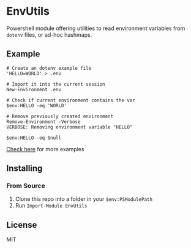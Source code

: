 # EnvUtils

Powershell module offering utilities to read environment variables from `dotenv` files, or ad-hoc
hashmaps.

## Example

```pwsh
# Create an dotenv example file
'HELLO=WORLD' > .env

# Import it into the current session
New-Environment .env

# Check if current environment contains the var
$env:HELLO -eq 'WORLD'

# Remove previously created environment
Remove-Environment -Verbose
VERBOSE: Removing environment variable "HELLO"

$env:HELLO -eq $null
```

[Check here](./EXAMPLES.md) for more examples

## Installing

### From Source

1. Clone this repo into a folder in your `$env:PSModulePath`
2. Run `Import-Module EnvUtils`

## License

MIT
